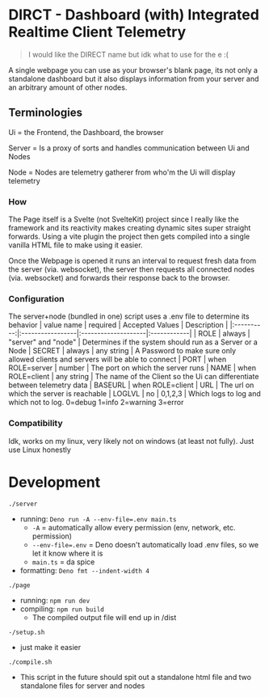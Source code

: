 # DIRCT - Dashboard (with) Integrated Realtime Client Telemetry
> I would like the DIRECT name but idk what to use for the e :(

A single webpage you can use as your browser's blank page, its not only a standalone dashboard
but it also displays information from your server and an arbitrary amount of other nodes.

## Terminologies
Ui = the Frontend, the Dashboard, the browser 

Server = Is a proxy of sorts and handles communication between Ui and Nodes

Node = Nodes are telemetry gatherer from who'm the Ui will display telemetry

### How

The Page itself is a Svelte (not SvelteKit) project since I really like the framework and its reactivity makes creating dynamic sites super straight forwards. Using a vite plugin the project then gets compiled into a single vanilla HTML file to make using it easier.

Once the Webpage is opened it runs an interval to request fresh data from the server (via. websocket), the server then requests all connected nodes (via. websocket) and forwards their response back to the browser.

### Configuration
The server+node (bundled in one) script uses a .env file to determine its behavior
| value name | required         | Accepted Values     | Description |
|:----------:|:-----------------|:--------------------|:------------|
| ROLE       | always           | "server" and "node" | Determines if the system should run as a Server or a Node
| SECRET     | always           | any string          | A Password to make sure only allowed clients and servers will be able to connect
| PORT       | when ROLE=server | number              | The port on which the server runs
| NAME       | when ROLE=client | any string          | The name of the Client so the Ui can differentiate between telemetry data
| BASEURL    | when ROLE=client | URL                 | The url on which the server is reachable 
| LOGLVL     | no               | 0,1,2,3             | Which logs to log and which not to log. 0=debug 1=info 2=warning 3=error

### Compatibility
Idk, works on my linux, very likely not on windows (at least not fully). Just use Linux honestly

# Development

`./server`
- running: `Deno run -A --env-file=.env main.ts`
    - `-A` = automatically allow every permission (env, network, etc. permission)
    - `--env-file=.env` = Deno doesn't automatically load .env files, so we let it know where it is
    - `main.ts` = da spice
- formatting: `Deno fmt --indent-width 4`

`./page`
- running: `npm run dev`
- compiling: `npm run build`
    - The compiled output file will end up in /dist

`-/setup.sh`
- just make it easier

`./compile.sh`
- This script in the future should spit out a standalone html file and two standalone files for server and nodes

